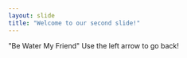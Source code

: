 ```yaml
---
layout: slide
title: "Welcome to our second slide!"
---
```

"Be Water My Friend"
Use the left arrow to go back!
